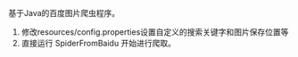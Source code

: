 基于Java的百度图片爬虫程序。

1. 修改resources/config.properties设置自定义的搜索关键字和图片保存位置等
2. 直接运行 SpiderFromBaidu 开始进行爬取。

